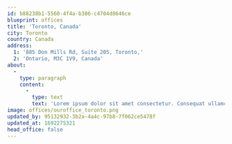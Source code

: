 ```yaml
---
id: b88238b1-5560-4f4a-b306-c4704d8646ce
blueprint: offices
title: 'Toronto, Canada'
city: Toronto
country: Canada
address:
  1: '885 Don Mills Rd, Suite 205, Toronto,'
  2: 'Ontario, M3C 1V9, Canada'
about:
  -
    type: paragraph
    content:
      -
        type: text
        text: 'Lorem ipsum dolor sit amet consectetur. Consequat ullamcorper lorem nunc nulla. In etiam ac pellentesque egestas nunc diam. Egestas aliquet neque elementum quisque luctus ac dolor suscipit. Tellus sed lorem ridiculus cras. Amet quis mattis feugiat bibendum turpis iaculis ornare. Tristique dolor leo suscipit felis amet elit. Facilisi elementum libero amet magna nibh viverra. At ut iaculis nullam non quam blandit laoreet aliquam. Amet ut porta diam eros nunc commodo pharetra. A duis in integer dictum.'
image: offices/ouroffice_toronto.png
updated_by: 95132932-3b2a-4a4c-97b8-7f062ce5478f
updated_at: 1692275321
head_office: false
---
```

